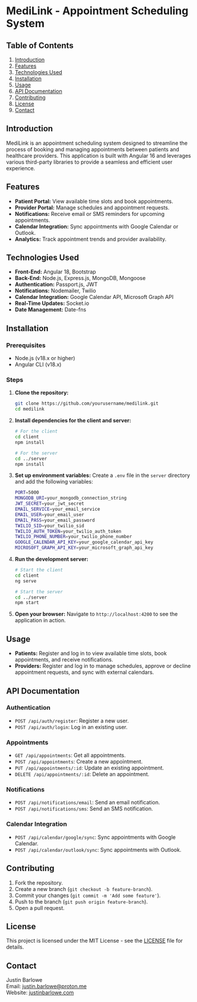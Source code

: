 # MediLink - Appointment Scheduling System

## Table of Contents
1. [Introduction](#introduction)
2. [Features](#features)
3. [Technologies Used](#technologies-used)
4. [Installation](#installation)
5. [Usage](#usage)
6. [API Documentation](#api-documentation)
7. [Contributing](#contributing)
8. [License](#license)
9. [Contact](#contact)

## Introduction
MediLink is an appointment scheduling system designed to streamline the process of booking and managing appointments between patients and healthcare providers. This application is built with Angular 16 and leverages various third-party libraries to provide a seamless and efficient user experience.

## Features
- **Patient Portal:** View available time slots and book appointments.
- **Provider Portal:** Manage schedules and appointment requests.
- **Notifications:** Receive email or SMS reminders for upcoming appointments.
- **Calendar Integration:** Sync appointments with Google Calendar or Outlook.
- **Analytics:** Track appointment trends and provider availability.

## Technologies Used
- **Front-End:** Angular 18, Bootstrap
- **Back-End:** Node.js, Express.js, MongoDB, Mongoose
- **Authentication:** Passport.js, JWT
- **Notifications:** Nodemailer, Twilio
- **Calendar Integration:** Google Calendar API, Microsoft Graph API
- **Real-Time Updates:** Socket.io
- **Date Management:** Date-fns

## Installation
### Prerequisites
- Node.js (v18.x or higher)
- Angular CLI (v18.x)

### Steps
1. **Clone the repository:**
    ```bash
    git clone https://github.com/yourusername/medilink.git
    cd medilink
    ```

2. **Install dependencies for the client and server:**
    ```bash
    # For the client
    cd client
    npm install

    # For the server
    cd ../server
    npm install
    ```

3. **Set up environment variables:**
   Create a `.env` file in the `server` directory and add the following variables:
    ```bash
    PORT=5000
    MONGODB_URI=your_mongodb_connection_string
    JWT_SECRET=your_jwt_secret
    EMAIL_SERVICE=your_email_service
    EMAIL_USER=your_email_user
    EMAIL_PASS=your_email_password
    TWILIO_SID=your_twilio_sid
    TWILIO_AUTH_TOKEN=your_twilio_auth_token
    TWILIO_PHONE_NUMBER=your_twilio_phone_number
    GOOGLE_CALENDAR_API_KEY=your_google_calendar_api_key
    MICROSOFT_GRAPH_API_KEY=your_microsoft_graph_api_key
    ```

4. **Run the development server:**
    ```bash
    # Start the client
    cd client
    ng serve

    # Start the server
    cd ../server
    npm start
    ```

5. **Open your browser:**
   Navigate to `http://localhost:4200` to see the application in action.

## Usage
- **Patients:** Register and log in to view available time slots, book appointments, and receive notifications.
- **Providers:** Register and log in to manage schedules, approve or decline appointment requests, and sync with external calendars.

## API Documentation
### Authentication
- `POST /api/auth/register`: Register a new user.
- `POST /api/auth/login`: Log in an existing user.

### Appointments
- `GET /api/appointments`: Get all appointments.
- `POST /api/appointments`: Create a new appointment.
- `PUT /api/appointments/:id`: Update an existing appointment.
- `DELETE /api/appointments/:id`: Delete an appointment.

### Notifications
- `POST /api/notifications/email`: Send an email notification.
- `POST /api/notifications/sms`: Send an SMS notification.

### Calendar Integration
- `POST /api/calendar/google/sync`: Sync appointments with Google Calendar.
- `POST /api/calendar/outlook/sync`: Sync appointments with Outlook.

## Contributing
1. Fork the repository.
2. Create a new branch (`git checkout -b feature-branch`).
3. Commit your changes (`git commit -m 'Add some feature'`).
4. Push to the branch (`git push origin feature-branch`).
5. Open a pull request.

## License
This project is licensed under the MIT License - see the [LICENSE](LICENSE) file for details.

## Contact
Justin Barlowe  
Email: justin.barlowe@proton.me  
Website: [justinbarlowe.com](http://www.justinbarlowe.com)
